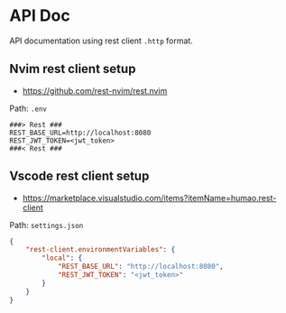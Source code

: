 # API Doc

API documentation using rest client `.http` format.

## Nvim rest client setup

- https://github.com/rest-nvim/rest.nvim

Path: `.env`

```
###> Rest ###
REST_BASE_URL=http://localhost:8080
REST_JWT_TOKEN=<jwt_token>
###< Rest ###
```

## Vscode rest client setup

- https://marketplace.visualstudio.com/items?itemName=humao.rest-client

Path: `settings.json`

```json
{
    "rest-client.environmentVariables": {
        "local": {
            "REST_BASE_URL": "http://localhost:8080",
            "REST_JWT_TOKEN": "<jwt_token>"
        }
    }
}
```
